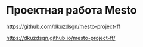 # Проектная работа Mesto

https://github.com/dkuzdsgn/mesto-project-ff

https://dkuzdsgn.github.io/mesto-project-ff/